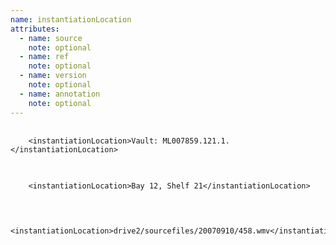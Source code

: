```yaml
---
name: instantiationLocation
attributes:
  - name: source
    note: optional
  - name: ref
    note: optional
  - name: version
    note: optional
  - name: annotation
    note: optional
---
```


<pre>
  <code>
    &lt;instantiationLocation&gt;Vault: ML007859.121.1.&lt;/instantiationLocation&gt;
  </code>
</pre>

<pre>
  <code>
    &lt;instantiationLocation&gt;Bay 12, Shelf 21&lt;/instantiationLocation&gt;
  </code>
</pre>

<pre>
  <code>
    &lt;instantiationLocation&gt;drive2/sourcefiles/20070910/458.wmv&lt;/instantiationLocation&gt;
  </code>
</pre>
